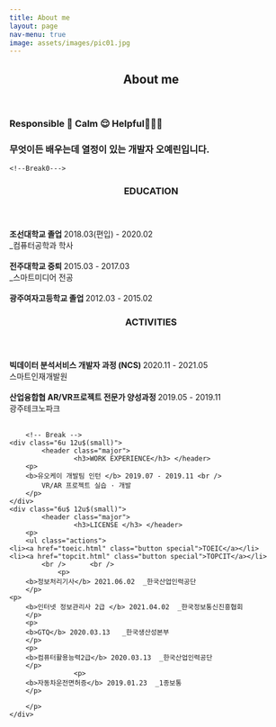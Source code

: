 ```yaml
---
title: About me
layout: page
nav-menu: true
image: assets/images/pic01.jpg
---
```


<!-- Main -->
<div id="main" class="alt">

<!-- One -->
<section id="one">
	<div class="inner">
		<header class="major">
			<h1>About me</h1>
		</header>

		
<!--<div class="row">
		
			<div class="4u 12u$(medium)">
						<span class="image middle">
						<img src="assets/images/project_yerin.png" alt="" /> </span>
					</div>

</div> -->
		
		
<p>
		<h3>Responsible 🦾 Calm 😌 Helpful👨‍👧‍👧</h3>
	 <h3>무엇이든 배우는데 열정이 있는 개발자 오예린입니다.</h3>
</p>

	<!--Break0--->
<div class="row">
	<div class="6u 12u$(small)">
			<header class="major">
					<h3>EDUCATION</h3> </header>
		<p>
				<b>조선대학교 졸업 </b> 2018.03(편입) - 2020.02 <br />
			_컴퓨터공학과 학사 <br /> <br />
			<b>전주대학교 중퇴 </b> 2015.03 - 2017.03 <br />
			_스마트미디어 전공 <br /> <br /> 
			<b>광주여자고등학교 졸업 </b> 2012.03 - 2015.02 <br />
			</p>
	</div>
	<div class="6u$ 12u$(small)">
			<header class="major">
					<h3>ACTIVITIES</h3> </header>
		<p>
			<b>빅데이터 분석서비스 개발자 과정 (NCS) </b> 2020.11 - 2021.05<br />
			스마트인재개발원<br /><br />
				<b>산업융합협 AR/VR프로젝트 전문가 양성과정 </b> 2019.05 - 2019.11<br />
				광주테크노파크<br /><br />
		</p>
	</div>
	
	
	
		<!-- Break -->
	<div class="6u 12u$(small)">
			<header class="major">
					<h3>WORK EXPERIENCE</h3> </header>
		<p>
		<b>유오케이 개발팀 인턴 </b> 2019.07 - 2019.11 <br />
			VR/AR 프로젝트 실습 · 개발
		</p>
	</div>
	<div class="6u$ 12u$(small)">
			<header class="major">
					<h3>LICENSE </h3> </header>
		<p>
		<ul class="actions">
	<li><a href="toeic.html" class="button special">TOEIC</a></li>
	<li><a href="topcit.html" class="button special">TOPCIT</a></li>
			<br />  	<br /> 
				<p>
		<b>정보처리기사</b> 2021.06.02  _한국산업인력공단
		</p>
	<p>
		<b>인터넷 정보관리사 2급 </b> 2021.04.02  _한국정보통신진흥협회
		</p>
		<p>
		<b>GTQ</b> 2020.03.13   _한국생산성본부
		</p>
		<p>
		<b>컴퓨터활용능력2급</b> 2020.03.13  _한국산업인력공단
		</p>
					<p>
		<b>자동차운전면허증</b> 2019.01.23  _1종보통
		</p>
</ul>
		

		
		</p>
	</div>
	
	
	
	
	
</div>



</div>
</section>

</div>
